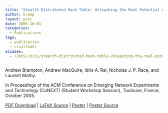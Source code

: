 ```yaml
---
title: 'Stealth Distributed Hash Table: Unleashing the Real Potential of Peer-to-Peer'
author: bramp
layout: post
date: 2005-10-01
categories:
  - Publications
tags:
  - publication
  - stealthdht
aliases:
  - /2005/10/01/stealth-distributed-hash-table-unleashing-the-real-potential-of-peer-to-peer/
---
```

Andrew Brampton, Andrew MacQuire, Idris A. Rai, Nicholas J. P. Race, and Laurent Mathy.

In Proceedings of the ACM Conference on Emerging Network Experiments and Technology (CoNEXT) (Student Workshop Session), Toulouse, France, October 2005.

[PDF Download][1] | [LaTeX Source][2] | [Poster][3] | [Poster Source][4]


 [1]: https://github.com/bramp/publication/raw/master/stealth-dht/CoNEXT-2005/sw13-brampton.pdf
 [2]: https://github.com/bramp/publication/tree/master/stealth-dht/CoNEXT-2005
 [3]: https://github.com/bramp/publication/raw/master/stealth-dht/CoNEXT-2005-poster/CoNEXT%20Poster.pdf
 [4]: https://github.com/bramp/publication/tree/master/stealth-dht/CoNEXT-2005-poster
